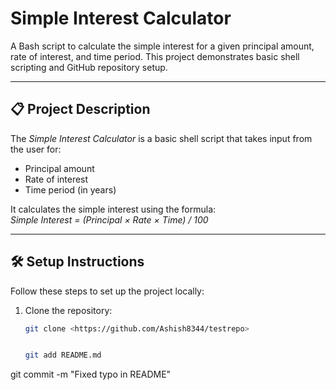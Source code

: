 # Simple Interest Calculator

A Bash script to calculate the simple interest for a given principal amount, rate of interest, and time period. This project demonstrates basic shell scripting and GitHub repository setup.

---

## 📋 Project Description

The *Simple Interest Calculator* is a basic shell script that takes input from the user for:
- Principal amount
- Rate of interest
- Time period (in years)  

It calculates the simple interest using the formula:  
*Simple Interest = (Principal × Rate × Time) / 100*

---

## 🛠 Setup Instructions

Follow these steps to set up the project locally:

1. Clone the repository:  
   ```bash
   git clone <https://github.com/Ashish8344/testrepo>


   git add README.md
git commit -m "Fixed typo in README"
